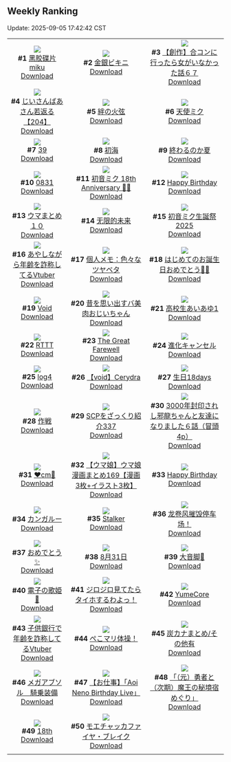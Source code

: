 ## Weekly Ranking
Update: 2025-09-05 17:42:42 CST

|      |      |      |
| :----: | :----: | :----: |
| ![](https://i.pixiv.re/c/240x480/img-master/img/2025/08/30/00/01/28/134477717_p0_master1200.jpg)<br>**#1** [黑胶碟片miku](https://www.pixiv.net/artworks/134477717)<br>[Download](https://i.pixiv.re/img-original/img/2025/08/30/00/01/28/134477717_p0.jpg) | ![](https://i.pixiv.re/c/240x480/img-master/img/2025/08/30/00/00/17/134477460_p0_master1200.jpg)<br>**#2** [金銀ビキニ](https://www.pixiv.net/artworks/134477460)<br>[Download](https://i.pixiv.re/img-original/img/2025/08/30/00/00/17/134477460_p0.jpg) | ![](https://i.pixiv.re/c/240x480/img-master/img/2025/08/29/00/00/17/134439659_p0_master1200.jpg)<br>**#3** [【創作】合コンに行ったら女がいなかった話６７](https://www.pixiv.net/artworks/134439659)<br>[Download](https://i.pixiv.re/img-original/img/2025/08/29/00/00/17/134439659_p0.png) |
| ![](https://i.pixiv.re/c/240x480/img-master/img/2025/08/30/11/00/06/134492056_p0_master1200.jpg)<br>**#4** [じいさんばあさん若返る【204】](https://www.pixiv.net/artworks/134492056)<br>[Download](https://i.pixiv.re/img-original/img/2025/08/30/11/00/06/134492056_p0.png) | ![](https://i.pixiv.re/c/240x480/img-master/img/2025/08/30/00/00/13/134477424_p0_master1200.jpg)<br>**#5** [絆の火弦](https://www.pixiv.net/artworks/134477424)<br>[Download](https://i.pixiv.re/img-original/img/2025/08/30/00/00/13/134477424_p0.jpg) | ![](https://i.pixiv.re/c/240x480/img-master/img/2025/08/31/00/00/23/134520211_p0_master1200.jpg)<br>**#6** [天使ミク](https://www.pixiv.net/artworks/134520211)<br>[Download](https://i.pixiv.re/img-original/img/2025/08/31/00/00/23/134520211_p0.jpg) |
| ![](https://i.pixiv.re/c/240x480/img-master/img/2025/08/31/06/00/05/134529847_p0_master1200.jpg)<br>**#7** [39](https://www.pixiv.net/artworks/134529847)<br>[Download](https://i.pixiv.re/img-original/img/2025/08/31/06/00/05/134529847_p0.jpg) | ![](https://i.pixiv.re/c/240x480/img-master/img/2025/08/29/00/00/06/134439552_p0_master1200.jpg)<br>**#8** [初海](https://www.pixiv.net/artworks/134439552)<br>[Download](https://i.pixiv.re/img-original/img/2025/08/29/00/00/06/134439552_p0.jpg) | ![](https://i.pixiv.re/c/240x480/img-master/img/2025/08/29/07/30/02/134449126_p0_master1200.jpg)<br>**#9** [終わるのか夏](https://www.pixiv.net/artworks/134449126)<br>[Download](https://i.pixiv.re/img-original/img/2025/08/29/07/30/02/134449126_p0.jpg) |
| ![](https://i.pixiv.re/c/240x480/img-master/img/2025/08/31/08/31/05/134532692_p0_master1200.jpg)<br>**#10** [0831](https://www.pixiv.net/artworks/134532692)<br>[Download](https://i.pixiv.re/img-original/img/2025/08/31/08/31/05/134532692_p0.jpg) | ![](https://i.pixiv.re/c/240x480/img-master/img/2025/08/31/00/00/20/134520180_p0_master1200.jpg)<br>**#11** [初音ミク 18th Anniversary 🎂🎉](https://www.pixiv.net/artworks/134520180)<br>[Download](https://i.pixiv.re/img-original/img/2025/08/31/00/00/20/134520180_p0.jpg) | ![](https://i.pixiv.re/c/240x480/img-master/img/2025/08/31/00/00/06/134519989_p0_master1200.jpg)<br>**#12** [Happy Birthday](https://www.pixiv.net/artworks/134519989)<br>[Download](https://i.pixiv.re/img-original/img/2025/08/31/00/00/06/134519989_p0.png) |
| ![](https://i.pixiv.re/c/240x480/img-master/img/2025/08/30/18/30/28/134505186_p0_master1200.jpg)<br>**#13** [ウマまとめ１０](https://www.pixiv.net/artworks/134505186)<br>[Download](https://i.pixiv.re/img-original/img/2025/08/30/18/30/28/134505186_p0.jpg) | ![](https://i.pixiv.re/c/240x480/img-master/img/2025/08/31/01/10/51/134524006_p0_master1200.jpg)<br>**#14** [无限的未来](https://www.pixiv.net/artworks/134524006)<br>[Download](https://i.pixiv.re/img-original/img/2025/08/31/01/10/51/134524006_p0.png) | ![](https://i.pixiv.re/c/240x480/img-master/img/2025/08/31/00/39/35/134522729_p0_master1200.jpg)<br>**#15** [初音ミク生誕祭2025](https://www.pixiv.net/artworks/134522729)<br>[Download](https://i.pixiv.re/img-original/img/2025/08/31/00/39/35/134522729_p0.png) |
| ![](https://i.pixiv.re/c/240x480/img-master/img/2025/08/30/21/03/58/134511660_p0_master1200.jpg)<br>**#16** [あやしながら年齢を詐称してるVtuber](https://www.pixiv.net/artworks/134511660)<br>[Download](https://i.pixiv.re/img-original/img/2025/08/30/21/03/58/134511660_p0.png) | ![](https://i.pixiv.re/c/240x480/img-master/img/2025/08/30/06/00/07/134486134_p0_master1200.jpg)<br>**#17** [個人メモ：色々なツヤベタ](https://www.pixiv.net/artworks/134486134)<br>[Download](https://i.pixiv.re/img-original/img/2025/08/30/06/00/07/134486134_p0.jpg) | ![](https://i.pixiv.re/c/240x480/img-master/img/2025/08/31/16/02/34/134545951_p0_master1200.jpg)<br>**#18** [はじめてのお誕生日おめでとう🎂🎉](https://www.pixiv.net/artworks/134545951)<br>[Download](https://i.pixiv.re/img-original/img/2025/08/31/16/02/34/134545951_p0.jpg) |
| ![](https://i.pixiv.re/c/240x480/img-master/img/2025/08/31/18/45/53/134552218_p0_master1200.jpg)<br>**#19** [Void](https://www.pixiv.net/artworks/134552218)<br>[Download](https://i.pixiv.re/img-original/img/2025/08/31/18/45/53/134552218_p0.jpg) | ![](https://i.pixiv.re/c/240x480/img-master/img/2025/08/31/00/00/41/134520338_p0_master1200.jpg)<br>**#20** [昔を思い出すバ美肉おじいちゃん](https://www.pixiv.net/artworks/134520338)<br>[Download](https://i.pixiv.re/img-original/img/2025/08/31/00/00/41/134520338_p0.jpg) | ![](https://i.pixiv.re/c/240x480/img-master/img/2025/08/30/00/00/05/134477355_p0_master1200.jpg)<br>**#21** [高校生あいあゆ1](https://www.pixiv.net/artworks/134477355)<br>[Download](https://i.pixiv.re/img-original/img/2025/08/30/00/00/05/134477355_p0.jpg) |
| ![](https://i.pixiv.re/c/240x480/img-master/img/2025/08/30/00/08/00/134478163_p0_master1200.jpg)<br>**#22** [RTTT](https://www.pixiv.net/artworks/134478163)<br>[Download](https://i.pixiv.re/img-original/img/2025/08/30/00/08/00/134478163_p0.jpg) | ![](https://i.pixiv.re/c/240x480/img-master/img/2025/08/29/03/58/44/134446178_p0_master1200.jpg)<br>**#23** [The Great Farewell](https://www.pixiv.net/artworks/134446178)<br>[Download](https://i.pixiv.re/img-original/img/2025/08/29/03/58/44/134446178_p0.jpg) | ![](https://i.pixiv.re/c/240x480/img-master/img/2025/08/30/16/06/23/134500448_p0_master1200.jpg)<br>**#24** [進化キャンセル](https://www.pixiv.net/artworks/134500448)<br>[Download](https://i.pixiv.re/img-original/img/2025/08/30/16/06/23/134500448_p0.jpg) |
| ![](https://i.pixiv.re/c/240x480/img-master/img/2025/08/30/21/22/49/134499566_p0_master1200.jpg)<br>**#25** [log4](https://www.pixiv.net/artworks/134499566)<br>[Download](https://i.pixiv.re/img-original/img/2025/08/30/21/22/49/134499566_p0.jpg) | ![](https://i.pixiv.re/c/240x480/img-master/img/2025/08/31/03/37/15/134527838_p0_master1200.jpg)<br>**#26** [【void】Cerydra](https://www.pixiv.net/artworks/134527838)<br>[Download](https://i.pixiv.re/img-original/img/2025/08/31/03/37/15/134527838_p0.jpg) | ![](https://i.pixiv.re/c/240x480/img-master/img/2025/08/31/12/48/25/134540131_p0_master1200.jpg)<br>**#27** [生日18days](https://www.pixiv.net/artworks/134540131)<br>[Download](https://i.pixiv.re/img-original/img/2025/08/31/12/48/25/134540131_p0.jpg) |
| ![](https://i.pixiv.re/c/240x480/img-master/img/2025/08/30/19/30/50/134507584_p0_master1200.jpg)<br>**#28** [作戦](https://www.pixiv.net/artworks/134507584)<br>[Download](https://i.pixiv.re/img-original/img/2025/08/30/19/30/50/134507584_p0.png) | ![](https://i.pixiv.re/c/240x480/img-master/img/2025/08/30/21/00/19/134511378_p0_master1200.jpg)<br>**#29** [SCPをざっくり紹介337](https://www.pixiv.net/artworks/134511378)<br>[Download](https://i.pixiv.re/img-original/img/2025/08/30/21/00/19/134511378_p0.jpg) | ![](https://i.pixiv.re/c/240x480/img-master/img/2025/09/05/09/54/19/134439950_p0_master1200.jpg)<br>**#30** [3000年封印されし邪龍ちゃんと友達になりました６話（冒頭4p）](https://www.pixiv.net/artworks/134439950)<br>[Download](https://i.pixiv.re/img-original/img/2025/09/05/09/54/19/134439950_p0.jpg) |
| ![](https://i.pixiv.re/c/240x480/img-master/img/2025/08/30/20/03/11/134508987_p0_master1200.jpg)<br>**#31** [❤️cm💙](https://www.pixiv.net/artworks/134508987)<br>[Download](https://i.pixiv.re/img-original/img/2025/08/30/20/03/11/134508987_p0.png) | ![](https://i.pixiv.re/c/240x480/img-master/img/2025/08/29/00/40/01/134441567_p0_master1200.jpg)<br>**#32** [【ウマ娘】ウマ娘漫画まとめ169【漫画3枚+イラスト3枚】](https://www.pixiv.net/artworks/134441567)<br>[Download](https://i.pixiv.re/img-original/img/2025/08/29/00/40/01/134441567_p0.jpg) | ![](https://i.pixiv.re/c/240x480/img-master/img/2025/08/31/00/00/27/134520245_p0_master1200.jpg)<br>**#33** [Happy Birthday](https://www.pixiv.net/artworks/134520245)<br>[Download](https://i.pixiv.re/img-original/img/2025/08/31/00/00/27/134520245_p0.jpg) |
| ![](https://i.pixiv.re/c/240x480/img-master/img/2025/08/30/00/00/28/134477531_p0_master1200.jpg)<br>**#34** [カンガルー](https://www.pixiv.net/artworks/134477531)<br>[Download](https://i.pixiv.re/img-original/img/2025/08/30/00/00/28/134477531_p0.jpg) | ![](https://i.pixiv.re/c/240x480/img-master/img/2025/08/30/11/59/04/134493538_p0_master1200.jpg)<br>**#35** [Stalker](https://www.pixiv.net/artworks/134493538)<br>[Download](https://i.pixiv.re/img-original/img/2025/08/30/11/59/04/134493538_p0.jpg) | ![](https://i.pixiv.re/c/240x480/img-master/img/2025/09/01/02/10/27/134520610_p0_master1200.jpg)<br>**#36** [龙卷风摧毁停车场！](https://www.pixiv.net/artworks/134520610)<br>[Download](https://i.pixiv.re/img-original/img/2025/09/01/02/10/27/134520610_p0.jpg) |
| ![](https://i.pixiv.re/c/240x480/img-master/img/2025/08/31/01/28/58/134524627_p0_master1200.jpg)<br>**#37** [おめでとう✨](https://www.pixiv.net/artworks/134524627)<br>[Download](https://i.pixiv.re/img-original/img/2025/08/31/01/28/58/134524627_p0.jpg) | ![](https://i.pixiv.re/c/240x480/img-master/img/2025/08/31/00/00/14/134520107_p0_master1200.jpg)<br>**#38** [8月31日](https://www.pixiv.net/artworks/134520107)<br>[Download](https://i.pixiv.re/img-original/img/2025/08/31/00/00/14/134520107_p0.jpg) | ![](https://i.pixiv.re/c/240x480/img-master/img/2025/08/30/12/15/38/134494205_p0_master1200.jpg)<br>**#39** [大音脚🦶](https://www.pixiv.net/artworks/134494205)<br>[Download](https://i.pixiv.re/img-original/img/2025/08/30/12/15/38/134494205_p0.jpg) |
| ![](https://i.pixiv.re/c/240x480/img-master/img/2025/08/31/00/08/26/134521177_p0_master1200.jpg)<br>**#40** [電子の歌姫👑](https://www.pixiv.net/artworks/134521177)<br>[Download](https://i.pixiv.re/img-original/img/2025/08/31/00/08/26/134521177_p0.jpg) | ![](https://i.pixiv.re/c/240x480/img-master/img/2025/08/30/00/00/21/134477488_p0_master1200.jpg)<br>**#41** [ジロジロ見てたらタイホするわよっ！](https://www.pixiv.net/artworks/134477488)<br>[Download](https://i.pixiv.re/img-original/img/2025/08/30/00/00/21/134477488_p0.jpg) | ![](https://i.pixiv.re/c/240x480/img-master/img/2025/08/30/19/46/36/134508131_p0_master1200.jpg)<br>**#42** [YumeCore](https://www.pixiv.net/artworks/134508131)<br>[Download](https://i.pixiv.re/img-original/img/2025/08/30/19/46/36/134508131_p0.jpg) |
| ![](https://i.pixiv.re/c/240x480/img-master/img/2025/08/29/21/08/28/134469561_p0_master1200.jpg)<br>**#43** [子供銀行で年齢を詐称してるVtuber](https://www.pixiv.net/artworks/134469561)<br>[Download](https://i.pixiv.re/img-original/img/2025/08/29/21/08/28/134469561_p0.png) | ![](https://i.pixiv.re/c/240x480/img-master/img/2025/08/30/18/45/30/134505690_p0_master1200.jpg)<br>**#44** [ぺこマリ体操！](https://www.pixiv.net/artworks/134505690)<br>[Download](https://i.pixiv.re/img-original/img/2025/08/30/18/45/30/134505690_p0.jpg) | ![](https://i.pixiv.re/c/240x480/img-master/img/2025/08/30/21/15/50/134512180_p0_master1200.jpg)<br>**#45** [炭カナまとめ/その他有](https://www.pixiv.net/artworks/134512180)<br>[Download](https://i.pixiv.re/img-original/img/2025/08/30/21/15/50/134512180_p0.jpg) |
| ![](https://i.pixiv.re/c/240x480/img-master/img/2025/08/31/06/08/53/134509811_p0_master1200.jpg)<br>**#46** [メガアブソル　騎乗装備](https://www.pixiv.net/artworks/134509811)<br>[Download](https://i.pixiv.re/img-original/img/2025/08/31/06/08/53/134509811_p0.jpg) | ![](https://i.pixiv.re/c/240x480/img-master/img/2025/08/30/15/50/20/134499931_p0_master1200.jpg)<br>**#47** [【お仕事】「Aoi Neno Birthday Live」](https://www.pixiv.net/artworks/134499931)<br>[Download](https://i.pixiv.re/img-original/img/2025/08/30/15/50/20/134499931_p0.png) | ![](https://i.pixiv.re/c/240x480/img-master/img/2025/08/31/12/40/54/134539921_p0_master1200.jpg)<br>**#48** [「（元）勇者と（次期）魔王の秘境宿めぐり」](https://www.pixiv.net/artworks/134539921)<br>[Download](https://i.pixiv.re/img-original/img/2025/08/31/12/40/54/134539921_p0.jpg) |
| ![](https://i.pixiv.re/c/240x480/img-master/img/2025/08/31/00/00/10/134520058_p0_master1200.jpg)<br>**#49** [18th](https://www.pixiv.net/artworks/134520058)<br>[Download](https://i.pixiv.re/img-original/img/2025/08/31/00/00/10/134520058_p0.jpg) | ![](https://i.pixiv.re/c/240x480/img-master/img/2025/08/31/17/30/01/134548885_p0_master1200.jpg)<br>**#50** [モエチャッカファイヤ・ブレイク](https://www.pixiv.net/artworks/134548885)<br>[Download](https://i.pixiv.re/img-original/img/2025/08/31/17/30/01/134548885_p0.jpg) |
|      |
